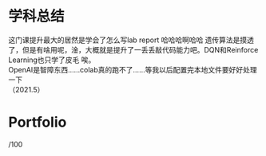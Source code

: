 # 学科总结  
这门课提升最大的居然是学会了怎么写lab report 哈哈哈啊哈哈
遗传算法是摸透了，但是有啥用呢，淦，大概就是提升了一丢丢敲代码能力吧。DQN和Reinforce Learning也只学了皮毛 唉。  
OpenAI是智障东西……colab真的跑不了……等我以后配置完本地文件要好好处理一下  
（2021.5）  
# Portfolio  
/100  
